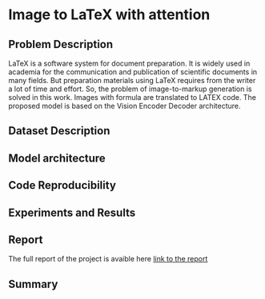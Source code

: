 # Image to LaTeX with attention

## Problem Description
LaTeX is a software system for document preparation. It is widely used in academia for the communication and publication of scientific documents in many fields. But preparation materials using LaTeX requires from the writer a lot of time and effort. So, the problem of image-to-markup generation is solved in this work. Images with formula are translated to LATEX code. The proposed model is based on the Vision Encoder Decoder architecture.

## Dataset Description

## Model architecture

## Code Reproducibility

## Experiments and Results

## Report
The full report of the project is avaible here [link to the report](TBA)

## Summary

